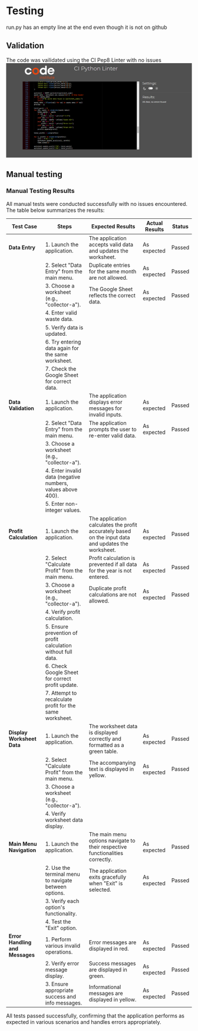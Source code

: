 # Testing

run.py has an empty line at the end even though it is not on github

## Validation
The code was vailidated using the CI Pep8 Linter with no issues
![Pep8 validation](readme-media/pep8-linter-new.png)

## Manual testing
### Manual Testing Results

All manual tests were conducted successfully with no issues encountered. The table below summarizes the results:

| Test Case                          | Steps                                                                                                                         | Expected Results                                                                                                            | Actual Results | Status    |
|------------------------------------|-------------------------------------------------------------------------------------------------------------------------------|-----------------------------------------------------------------------------------------------------------------------------|----------------|-----------|
| **Data Entry**                     | 1. Launch the application.                                                                                                     | The application accepts valid data and updates the worksheet.                                                               | As expected    | Passed    |
|                                    | 2. Select "Data Entry" from the main menu.                                                                                     | Duplicate entries for the same month are not allowed.                                                                       | As expected    | Passed    |
|                                    | 3. Choose a worksheet (e.g., "collector-a").                                                                                   | The Google Sheet reflects the correct data.                                                                                 | As expected    | Passed    |
|                                    | 4. Enter valid waste data.                                                                                                     |                                                                                                                             |                |           |
|                                    | 5. Verify data is updated.                                                                                                     |                                                                                                                             |                |           |
|                                    | 6. Try entering data again for the same worksheet.                                                                             |                                                                                                                             |                |           |
|                                    | 7. Check the Google Sheet for correct data.                                                                                    |                                                                                                                             |                |           |
| **Data Validation**                | 1. Launch the application.                                                                                                     | The application displays error messages for invalid inputs.                                                                 | As expected    | Passed    |
|                                    | 2. Select "Data Entry" from the main menu.                                                                                     | The application prompts the user to re-enter valid data.                                                                    | As expected    | Passed    |
|                                    | 3. Choose a worksheet (e.g., "collector-a").                                                                                   |                                                                                                                             |                |           |
|                                    | 4. Enter invalid data (negative numbers, values above 400).                                                                    |                                                                                                                             |                |           |
|                                    | 5. Enter non-integer values.                                                                                                   |                                                                                                                             |                |           |
| **Profit Calculation**             | 1. Launch the application.                                                                                                     | The application calculates the profit accurately based on the input data and updates the worksheet.                         | As expected    | Passed    |
|                                    | 2. Select "Calculate Profit" from the main menu.                                                                               | Profit calculation is prevented if all data for the year is not entered.                                                    | As expected    | Passed    |
|                                    | 3. Choose a worksheet (e.g., "collector-a").                                                                                   | Duplicate profit calculations are not allowed.                                                                              | As expected    | Passed    |
|                                    | 4. Verify profit calculation.                                                                                                  |                                                                                                                             |                |           |
|                                    | 5. Ensure prevention of profit calculation without full data.                                                                  |                                                                                                                             |                |           |
|                                    | 6. Check Google Sheet for correct profit update.                                                                               |                                                                                                                             |                |           |
|                                    | 7. Attempt to recalculate profit for the same worksheet.                                                                       |                                                                                                                             |                |           |
| **Display Worksheet Data**         | 1. Launch the application.                                                                                                     | The worksheet data is displayed correctly and formatted as a green table.                                                   | As expected    | Passed    |
|                                    | 2. Select "Calculate Profit" from the main menu.                                                                               | The accompanying text is displayed in yellow.                                                                               | As expected    | Passed    |
|                                    | 3. Choose a worksheet (e.g., "collector-a").                                                                                   |                                                                                                                             |                |           |
|                                    | 4. Verify worksheet data display.                                                                                              |                                                                                                                             |                |           |
| **Main Menu Navigation**           | 1. Launch the application.                                                                                                     | The main menu options navigate to their respective functionalities correctly.                                               | As expected    | Passed    |
|                                    | 2. Use the terminal menu to navigate between options.                                                                          | The application exits gracefully when "Exit" is selected.                                                                   | As expected    | Passed    |
|                                    | 3. Verify each option's functionality.                                                                                         |                                                                                                                             |                |           |
|                                    | 4. Test the "Exit" option.                                                                                                     |                                                                                                                             |                |           |
| **Error Handling and Messages**    | 1. Perform various invalid operations.                                                                                        | Error messages are displayed in red.                                                                                        | As expected    | Passed    |
|                                    | 2. Verify error message display.                                                                                               | Success messages are displayed in green.                                                                                    | As expected    | Passed    |
|                                    | 3. Ensure appropriate success and info messages.                                                                               | Informational messages are displayed in yellow.                                                                             | As expected    | Passed    |

All tests passed successfully, confirming that the application performs as expected in various scenarios and handles errors appropriately.